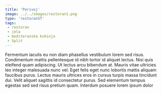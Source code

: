 ```yaml
---
title: 'Perivoj'
image: ../../images/restoran1.png
type: 'restoranST'
tags:
 - restoran
 - jela
 - mediteranska kuhinja
 - Split
---
```

Fermentum iaculis eu non diam phasellus vestibulum lorem sed risus. Condimentum mattis pellentesque id nibh tortor id aliquet lectus. Nisi quis eleifend quam adipiscing. Ut lectus arcu bibendum at. Mauris vitae ultricies leo integer malesuada nunc vel. Eget felis eget nunc lobortis mattis aliquam faucibus purus. Lectus mauris ultrices eros in cursus turpis massa tincidunt dui. Velit aliquet sagittis id consectetur purus. Sed elementum tempus egestas sed sed risus pretium quam. Interdum posuere lorem ipsum dolor